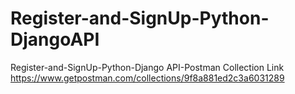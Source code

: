 # Register-and-SignUp-Python-DjangoAPI

Register-and-SignUp-Python-Django API-Postman Collection Link
https://www.getpostman.com/collections/9f8a881ed2c3a6031289
